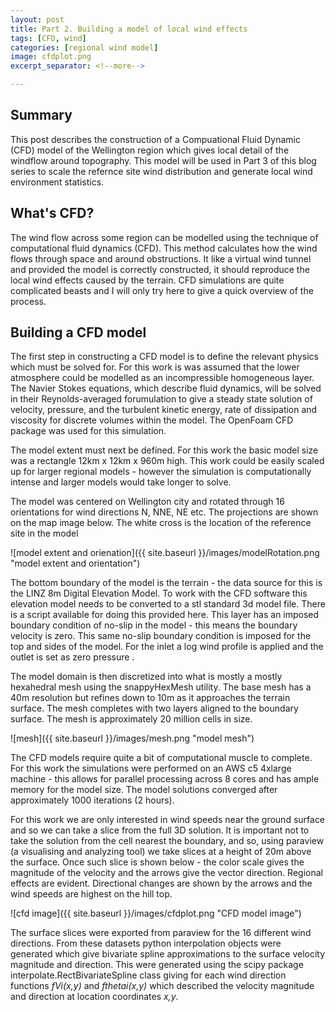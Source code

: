 ```yaml
---
layout: post
title: Part 2. Building a model of local wind effects
tags: [CFD, wind]
categories: [regional wind model]
image: cfdplot.png
excerpt_separator: <!--more-->

---
```


## Summary

This post describes the construction of a Compuational Fluid Dynamic (CFD) model of the Wellington region which gives local detail of the windflow around topography. This model will be used in Part 3 of this blog series to scale the refernce site wind distribution and generate local wind environment statistics.<!--more-->


## What's CFD?

The wind flow across some region can be modelled using the technique of computational fluid dynamics (CFD). This method calculates how the wind flows through space and around obstructions. It like a virtual wind tunnel and provided the model is correctly constructed, it should reproduce the local wind effects caused by the terrain. CFD simulations are quite complicated beasts and I will only try here to give a quick overview of the process. 

## Building a CFD model


The first step in constructing a CFD model is to define the relevant physics which must be solved for. For this work is was assumed that the lower atmosphere could be modelled as an incompressible homogeneous layer. The Navier Stokes equations, which describe fluid dynamics, will be solved in their Reynolds-averaged forumulation to give a steady state solution of velocity, pressure, and the turbulent kinetic energy, rate of dissipation and viscosity for discrete volumes within the model. The OpenFoam CFD package was used for this simulation. 

The model extent must next be defined. For this work the basic model size was a rectangle 12km x 12km x 960m high. This work could be easily scaled up for larger regional models - however the simulation is computationally intense and larger models would take longer to solve.

The model was centered on Wellington city and rotated through 16 orientations for wind directions N, NNE, NE etc. The projections are shown on the map image below. The white cross is the location of the reference site in the model

![model extent and orienation]({{ site.baseurl }}/images/modelRotation.png "model extent and orientation")

The bottom boundary of the model is the terrain - the data source for this is the LINZ 8m Digital Elevation Model. To work with the CFD software this elevation model needs to be converted to a stl standard 3d model file. There is a script available for doing this provided here. This layer has an imposed boundary condition of no-slip in the model - this means the boundary velocity is zero. This same no-slip boundary condition is imposed for the top and sides of the model. For the inlet a log wind profile is applied and the outlet is set as zero pressure .

The model domain is then discretized into what is mostly a mostly hexahedral mesh using the snappyHexMesh utility. The base mesh has a 40m resolution but refines down to 10m as it approaches the terrain surface. The mesh completes with two layers aligned to the boundary surface. The mesh is approximately 20 million cells in size.

![mesh]({{ site.baseurl }}/images/mesh.png "model mesh")

The CFD models require quite a bit of computational muscle to complete. For this work the simulations were performed on an AWS c5 4xlarge machine - this allows for parallel processing across 8 cores and has ample memory for the model size. The model solutions converged after approximately 1000 iterations (2 hours).

For this work we are only interested in wind speeds near the ground surface and so we can take a slice from the full 3D solution. It is important not to take the solution from the cell nearest the boundary, and so, using paraview (a visualising and analyzing tool) we take slices at a height of 20m above the surface. Once such slice is shown below - the color scale gives the magnitude of the velocity and the arrows give the vector direction. Regional effects are evident. Directional changes are shown by the arrows and the wind speeds are highest on the hill top.

![cfd image]({{ site.baseurl }}/images/cfdplot.png "CFD model image")

The surface slices were exported from paraview for the 16 different wind directions. From these datasets python interpolation objects were generated which give bivariate spline approximations to the surface velocity magnitude and direction. This were generated using the scipy package interpolate.RectBivariateSpline class giving for each wind direction functions _fVi(x,y)_ and _fthetai(x,y)_ which described the velocity magnitude and direction at location coordinates _x,y_. 
